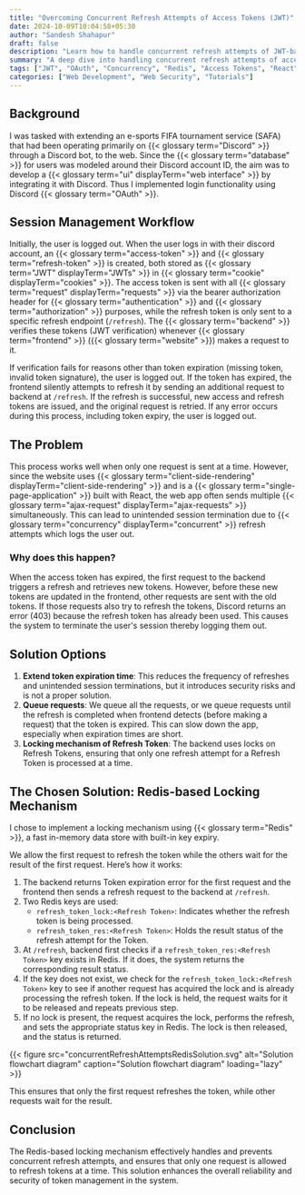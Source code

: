 ```yaml
---
title: "Overcoming Concurrent Refresh Attempts of Access Tokens (JWT)"
date: 2024-10-09T10:04:58+05:30
author: "Sandesh Shahapur"
draft: false
description: "Learn how to handle concurrent refresh attempts of JWT-based access tokens in single-page applications using Redis-based locking mechanisms for robust token management."
summary: "A deep dive into handling concurrent refresh attempts of access tokens in a single-page application using JWT, OAuth, and Redis-based locking mechanisms to enhance token management security."
tags: ["JWT", "OAuth", "Concurrency", "Redis", "Access Tokens", "React"]
categories: ["Web Development", "Web Security", "Tutorials"]
---
```


## Background

I was tasked with extending an e-sports FIFA tournament service (SAFA) that had been operating primarily on {{< glossary term="Discord" >}} through a Discord bot, to the web. Since the {{< glossary term="database" >}} for users was modeled around their Discord account ID, the aim was to develop a {{< glossary term="ui" displayTerm="web interface" >}} by integrating it with Discord. Thus I implemented login functionality using Discord {{< glossary term="OAuth" >}}.

## Session Management Workflow

Initially, the user is logged out. When the user logs in with their discord account, an {{< glossary term="access-token" >}} and {{< glossary term="refresh-token" >}} is created, both stored as {{< glossary term="JWT" displayTerm="JWTs" >}} in {{< glossary term="cookie" displayTerm="cookies" >}}. The access token is sent with all {{< glossary term="request" displayTerm="requests" >}} via the bearer authorization header for {{< glossary term="authentication" >}} and {{< glossary term="authorization" >}} purposes, while the refresh token is only sent to a specific refresh endpoint (`/refresh`). The {{< glossary term="backend" >}} verifies these tokens (JWT verification) whenever {{< glossary term="frontend" >}} ({{< glossary term="website" >}}) makes a request to it.

If verification fails for reasons other than token expiration (missing token, invalid token signature), the user is logged out. If the token has expired, the frontend silently attempts to refresh it by sending an additional request to backend at `/refresh`. If the refresh is successful, new access and refresh tokens are issued, and the original request is retried. If any error occurs during this process, including token expiry, the user is logged out.

## The Problem

This process works well when only one request is sent at a time. However, since the website uses {{< glossary term="client-side-rendering" displayTerm="client-side-rendering" >}} and is a {{< glossary term="single-page-application" >}} built with React, the web app often sends multiple {{< glossary term="ajax-request" displayTerm="ajax-requests" >}} simultaneously. This can lead to unintended session termination due to {{< glossary term="concurrency" displayTerm="concurrent" >}} refresh attempts which logs the user out.

### Why does this happen?

When the access token has expired, the first request to the backend triggers a refresh and retrieves new tokens. However, before these new tokens are updated in the frontend, other requests are sent with the old tokens. If those requests also try to refresh the tokens, Discord returns an error (403) because the refresh token has already been used. This causes the system to terminate the user's session thereby logging them out.

## Solution Options

1. **Extend token expiration time**: This reduces the frequency of refreshes and unintended session terminations, but it introduces security risks and is not a proper solution.
2. **Queue requests**: We queue all the requests, or we queue requests until the refresh is completed when frontend detects (before making a request) that the token is expired. This can slow down the app, especially when expiration times are short.
3. **Locking mechanism of Refresh Token**: The backend uses locks on Refresh Tokens, ensuring that only one refresh attempt for a Refresh Token is processed at a time.

## The Chosen Solution: Redis-based Locking Mechanism

I chose to implement a locking mechanism using {{< glossary term="Redis" >}}, a fast in-memory data store with built-in key expiry.

We allow the first request to refresh the token while the others wait for the result of the first request.
Here’s how it works:

1. The backend returns Token expiration error for the first request and the frontend then sends a refresh request to the backend at `/refresh`.
2. Two Redis keys are used:
    - `refresh_token_lock:<Refresh Token>`: Indicates whether the refresh token is being processed.
    - `refresh_token_res:<Refresh Token>`: Holds the result status of the refresh attempt for the Token.
3. At `/refresh`, backend first checks if a `refresh_token_res:<Refresh Token>` key exists in Redis. If it does, the system returns the corresponding result status.
4. If the key does not exist, we check for the `refresh_token_lock:<Refresh Token>` key to see if another request has acquired the lock and is already processing the refresh token. If the lock is held, the request waits for it to be released and repeats previous step.
5. If no lock is present, the request acquires the lock, performs the refresh, and sets the appropriate status key in Redis. The lock is then released, and the status is returned.

{{< figure src="concurrentRefreshAttemptsRedisSolution.svg" alt="Solution flowchart diagram" caption="Solution flowchart diagram" loading="lazy" >}}

This ensures that only the first request refreshes the token, while other requests wait for the result.

## Conclusion

The Redis-based locking mechanism effectively handles and prevents concurrent refresh attempts, and ensures that only one request is allowed to refresh tokens at a time. This solution enhances the overall reliability and security of token management in the system.
